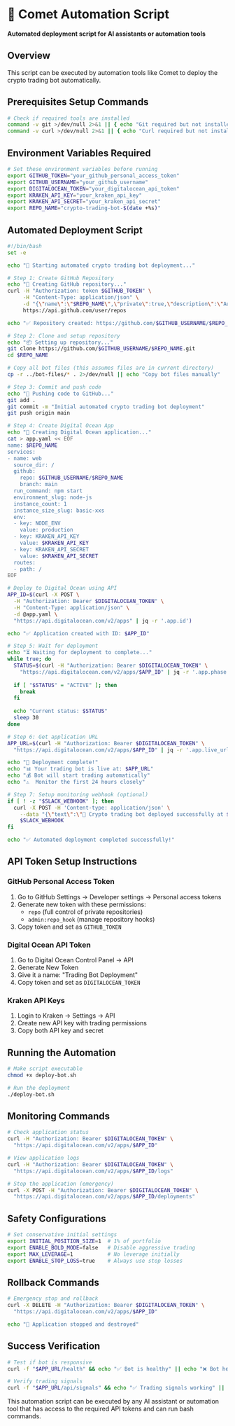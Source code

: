 # 🤖 Comet Automation Script

**Automated deployment script for AI assistants or automation tools**

## Overview
This script can be executed by automation tools like Comet to deploy the crypto trading bot automatically.

## Prerequisites Setup Commands

```bash
# Check if required tools are installed
command -v git >/dev/null 2>&1 || { echo "Git required but not installed"; exit 1; }
command -v curl >/dev/null 2>&1 || { echo "Curl required but not installed"; exit 1; }
```

## Environment Variables Required

```bash
# Set these environment variables before running
export GITHUB_TOKEN="your_github_personal_access_token"
export GITHUB_USERNAME="your_github_username"
export DIGITALOCEAN_TOKEN="your_digitalocean_api_token"
export KRAKEN_API_KEY="your_kraken_api_key"
export KRAKEN_API_SECRET="your_kraken_api_secret"
export REPO_NAME="crypto-trading-bot-$(date +%s)"
```

## Automated Deployment Script

```bash
#!/bin/bash
set -e

echo "🤖 Starting automated crypto trading bot deployment..."

# Step 1: Create GitHub Repository
echo "📁 Creating GitHub repository..."
curl -H "Authorization: token $GITHUB_TOKEN" \
     -H "Content-Type: application/json" \
     -d "{\"name\":\"$REPO_NAME\",\"private\":true,\"description\":\"Automated crypto trading bot\"}" \
     https://api.github.com/user/repos

echo "✅ Repository created: https://github.com/$GITHUB_USERNAME/$REPO_NAME"

# Step 2: Clone and setup repository
echo "📦 Setting up repository..."
git clone https://github.com/$GITHUB_USERNAME/$REPO_NAME.git
cd $REPO_NAME

# Copy all bot files (this assumes files are in current directory)
cp -r ../bot-files/* . 2>/dev/null || echo "Copy bot files manually"

# Step 3: Commit and push code
echo "🚀 Pushing code to GitHub..."
git add .
git commit -m "Initial automated crypto trading bot deployment"
git push origin main

# Step 4: Create Digital Ocean App
echo "🌊 Creating Digital Ocean application..."
cat > app.yaml << EOF
name: $REPO_NAME
services:
- name: web
  source_dir: /
  github:
    repo: $GITHUB_USERNAME/$REPO_NAME
    branch: main
  run_command: npm start
  environment_slug: node-js
  instance_count: 1
  instance_size_slug: basic-xxs
  env:
  - key: NODE_ENV
    value: production
  - key: KRAKEN_API_KEY
    value: $KRAKEN_API_KEY
  - key: KRAKEN_API_SECRET
    value: $KRAKEN_API_SECRET
  routes:
  - path: /
EOF

# Deploy to Digital Ocean using API
APP_ID=$(curl -X POST \
  -H "Authorization: Bearer $DIGITALOCEAN_TOKEN" \
  -H "Content-Type: application/json" \
  -d @app.yaml \
  "https://api.digitalocean.com/v2/apps" | jq -r '.app.id')

echo "✅ Application created with ID: $APP_ID"

# Step 5: Wait for deployment
echo "⏳ Waiting for deployment to complete..."
while true; do
  STATUS=$(curl -H "Authorization: Bearer $DIGITALOCEAN_TOKEN" \
    "https://api.digitalocean.com/v2/apps/$APP_ID" | jq -r '.app.phase')
  
  if [ "$STATUS" = "ACTIVE" ]; then
    break
  fi
  
  echo "Current status: $STATUS"
  sleep 30
done

# Step 6: Get application URL
APP_URL=$(curl -H "Authorization: Bearer $DIGITALOCEAN_TOKEN" \
  "https://api.digitalocean.com/v2/apps/$APP_ID" | jq -r '.app.live_url')

echo "🎉 Deployment complete!"
echo "📊 Your trading bot is live at: $APP_URL"
echo "💰 Bot will start trading automatically"
echo "⚠️  Monitor the first 24 hours closely"

# Step 7: Setup monitoring webhook (optional)
if [ ! -z "$SLACK_WEBHOOK" ]; then
  curl -X POST -H 'Content-type: application/json' \
    --data "{\"text\":\"🚀 Crypto trading bot deployed successfully at $APP_URL\"}" \
    $SLACK_WEBHOOK
fi

echo "✅ Automated deployment completed successfully!"
```

## API Token Setup Instructions

### GitHub Personal Access Token
1. Go to GitHub Settings → Developer settings → Personal access tokens
2. Generate new token with these permissions:
   - `repo` (full control of private repositories)
   - `admin:repo_hook` (manage repository hooks)
3. Copy token and set as `GITHUB_TOKEN`

### Digital Ocean API Token
1. Go to Digital Ocean Control Panel → API
2. Generate New Token
3. Give it a name: "Trading Bot Deployment"
4. Copy token and set as `DIGITALOCEAN_TOKEN`

### Kraken API Keys
1. Login to Kraken → Settings → API
2. Create new API key with trading permissions
3. Copy both API key and secret

## Running the Automation

```bash
# Make script executable
chmod +x deploy-bot.sh

# Run the deployment
./deploy-bot.sh
```

## Monitoring Commands

```bash
# Check application status
curl -H "Authorization: Bearer $DIGITALOCEAN_TOKEN" \
  "https://api.digitalocean.com/v2/apps/$APP_ID"

# View application logs
curl -H "Authorization: Bearer $DIGITALOCEAN_TOKEN" \
  "https://api.digitalocean.com/v2/apps/$APP_ID/logs"

# Stop the application (emergency)
curl -X POST -H "Authorization: Bearer $DIGITALOCEAN_TOKEN" \
  "https://api.digitalocean.com/v2/apps/$APP_ID/deployments"
```

## Safety Configurations

```bash
# Set conservative initial settings
export INITIAL_POSITION_SIZE=1  # 1% of portfolio
export ENABLE_BOLD_MODE=false   # Disable aggressive trading
export MAX_LEVERAGE=1           # No leverage initially
export ENABLE_STOP_LOSS=true    # Always use stop losses
```

## Rollback Commands

```bash
# Emergency stop and rollback
curl -X DELETE -H "Authorization: Bearer $DIGITALOCEAN_TOKEN" \
  "https://api.digitalocean.com/v2/apps/$APP_ID"

echo "🛑 Application stopped and destroyed"
```

## Success Verification

```bash
# Test if bot is responsive
curl -f "$APP_URL/health" && echo "✅ Bot is healthy" || echo "❌ Bot health check failed"

# Verify trading signals
curl -f "$APP_URL/api/signals" && echo "✅ Trading signals working" || echo "❌ Signals not available"
```

This automation script can be executed by any AI assistant or automation tool that has access to the required API tokens and can run bash commands.